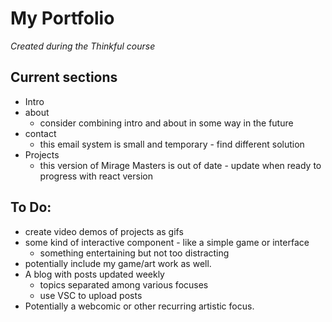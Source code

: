 # My Portfolio

_Created during the Thinkful course_

## Current sections

- Intro
- about
  - consider combining intro and about in some way in the future
- contact
  - this email system is small and temporary - find different solution
- Projects
  - this version of Mirage Masters is out of date - update when ready to progress
    with react version

## To Do:

- create video demos of projects as gifs
- some kind of interactive component - like a simple game or interface
  - something entertaining but not too distracting
- potentially include my game/art work as well.
- A blog with posts updated weekly
  - topics separated among various focuses
  - use VSC to upload posts
- Potentially a webcomic or other recurring artistic focus.
